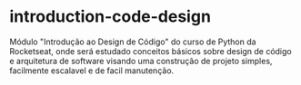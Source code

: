 # introduction-code-design
Módulo "Introdução ao Design de Código" do curso de Python da Rocketseat, onde será estudado conceitos básicos sobre design de código e arquitetura de software visando uma construção de projeto simples, facilmente escalavel e de facil manutenção.
